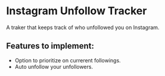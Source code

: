 # Instagram Unfollow Tracker
A traker that keeps track of who unfollowed you on Instagram.  
## Features to implement:  
- Option to prioritize on currerent followings.  
- Auto unfollow your unfollowers.  


